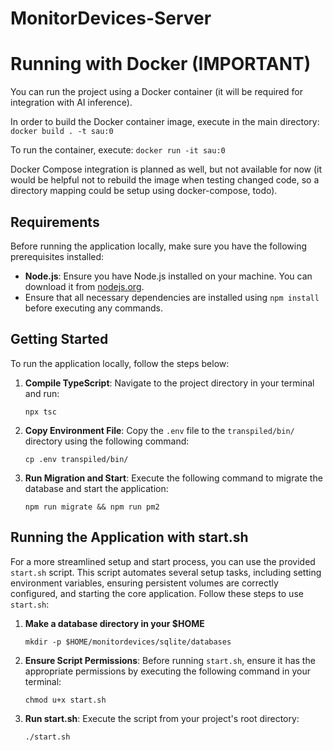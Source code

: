 # MonitorDevices-Server

# Running with Docker (IMPORTANT)

You can run the project using a Docker container (it will be required for integration with AI inference).

In order to build the Docker container image, execute in the main directory:
`docker build . -t sau:0`

To run the container, execute:
`docker run -it sau:0`

Docker Compose integration is planned as well, but not available for now (it would be helpful not to rebuild the image when testing changed code, so a directory mapping could be setup using docker-compose, todo).

## Requirements

Before running the application locally, make sure you have the following prerequisites installed:

- **Node.js**: Ensure you have Node.js installed on your machine. You can download it from [nodejs.org](https://nodejs.org/).
- Ensure that all necessary dependencies are installed using `npm install` before executing any commands.

## Getting Started

To run the application locally, follow the steps below:

1. **Compile TypeScript**: Navigate to the project directory in your terminal and run:
    ```
    npx tsc
    ```

2. **Copy Environment File**: Copy the `.env` file to the `transpiled/bin/` directory using the following command:
    ```
    cp .env transpiled/bin/
    ```

3. **Run Migration and Start**: Execute the following command to migrate the database and start the application:
    ```
    npm run migrate && npm run pm2
    ```

## Running the Application with start.sh

For a more streamlined setup and start process, you can use the provided `start.sh` script. This script automates several setup tasks, including setting environment variables, ensuring persistent volumes are correctly configured, and starting the core application. Follow these steps to use `start.sh`:

1. **Make a database directory in your $HOME**
    ```
    mkdir -p $HOME/monitordevices/sqlite/databases
    ```

2. **Ensure Script Permissions**: Before running `start.sh`, ensure it has the appropriate permissions by executing the following command in your terminal:
    ```
    chmod u+x start.sh
    ```

3. **Run start.sh**: Execute the script from your project's root directory:
    ```
    ./start.sh
    ```